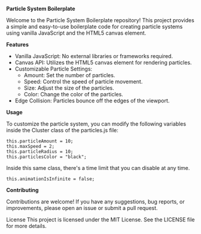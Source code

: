 **Particle System Boilerplate**

Welcome to the Particle System Boilerplate repository! This project provides a simple and easy-to-use boilerplate code for creating particle systems using vanilla JavaScript and the HTML5 canvas element.

**Features**

- Vanilla JavaScript: No external libraries or frameworks required.
- Canvas API: Utilizes the HTML5 canvas element for rendering particles.
- Customizable Particle Settings:
    - Amount: Set the number of particles.
    - Speed: Control the speed of particle movement.
    - Size: Adjust the size of the particles.
    - Color: Change the color of the particles.
- Edge Collision: Particles bounce off the edges of the viewport.

**Usage**

To customize the particle system, you can modify the following variables inside the Cluster class of the particles.js file:
```
this.particleAmount = 10;
this.maxSpeed = 2;
this.particleRadius = 10;
this.particlesColor = "black";
```
Inside this same class, there's a time limit that you can disable at any time.
```
this.animationIsInfinite = false;
```

**Contributing**

Contributions are welcome! If you have any suggestions, bug reports, or improvements, please open an issue or submit a pull request.

License
This project is licensed under the MIT License. See the LICENSE file for more details.
